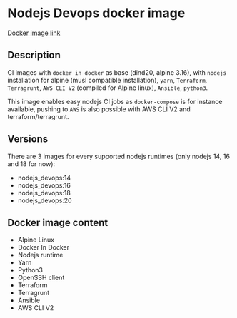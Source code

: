# Nodejs Devops docker image

[Docker image link](https://hub.docker.com/r/zenbeni/nodejs_devops)

## Description

CI images with `docker in docker` as base (dind20, alpine 3.16), with `nodejs` installation for alpine (musl compatible installation), `yarn`, `Terraform`, `Terragrunt`, `AWS CLI V2` (compiled for Alpine linux), `Ansible`, `python3`.

This image enables easy nodejs CI jobs as `docker-compose` is for instance available, pushing to `AWS` is also possible with AWS CLI V2 and terraform/terragrunt.

## Versions

There are 3 images for every supported nodejs runtimes (only nodejs 14, 16 and 18 for now):
- nodejs_devops:14
- nodejs_devops:16
- nodejs_devops:18
- nodejs_devops:20

## Docker image content

- Alpine Linux
- Docker In Docker
- Nodejs runtime
- Yarn
- Python3
- OpenSSH client
- Terraform
- Terragrunt
- Ansible
- AWS CLI V2
